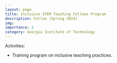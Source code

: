 ```yaml
---
layout: page
title: Inclusive STEM Teaching Fellows Program
description: Fellow (Spring 2024)
img: 
importance: 2
category: Georgia Institute of Technology
---
```



<p>
Activities:
<ul style="list-style-type:disc;">
<li>
	Training program on inclusive teaching practices.
</li>
</ul>
</p>